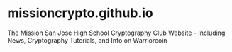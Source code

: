 # missioncrypto.github.io
The Mission San Jose High School Cryptography Club Website - Including News, Cryptography Tutorials, and Info on Warriorcoin

